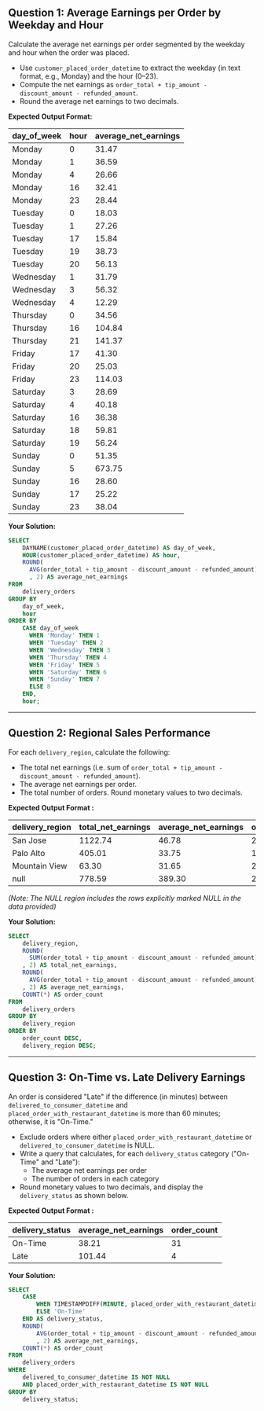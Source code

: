 ## Question 1: Average Earnings per Order by Weekday and Hour

Calculate the average net earnings per order segmented by the weekday and hour when the order was placed.
* Use `customer_placed_order_datetime` to extract the weekday (in text format, e.g., Monday) and the hour (0–23).
* Compute the net earnings as `order_total + tip_amount - discount_amount - refunded_amount`.
* Round the average net earnings to two decimals.

**Expected Output Format:**


| day_of_week | hour | average_net_earnings |
| ----------- | ---- | -------------------- |
| Monday      | 0    | 31.47                |
| Monday      | 1    | 36.59                |
| Monday      | 4    | 26.66                |
| Monday      | 16   | 32.41                |
| Monday      | 23   | 28.44                |
| Tuesday     | 0    | 18.03                |
| Tuesday     | 1    | 27.26                |
| Tuesday     | 17   | 15.84                |
| Tuesday     | 19   | 38.73                |
| Tuesday     | 20   | 56.13                |
| Wednesday   | 1    | 31.79                |
| Wednesday   | 3    | 56.32                |
| Wednesday   | 4    | 12.29                |
| Thursday    | 0    | 34.56                |
| Thursday    | 16   | 104.84               |
| Thursday    | 21   | 141.37               |
| Friday      | 17   | 41.30                |
| Friday      | 20   | 25.03                |
| Friday      | 23   | 114.03               |
| Saturday    | 3    | 28.69                |
| Saturday    | 4    | 40.18                |
| Saturday    | 16   | 36.38                |
| Saturday    | 18   | 59.81                |
| Saturday    | 19   | 56.24                |
| Sunday      | 0    | 51.35                |
| Sunday      | 5    | 673.75               |
| Sunday      | 16   | 28.60                |
| Sunday      | 17   | 25.22                |
| Sunday      | 23   | 38.04                |

**Your Solution:**
```sql
SELECT
	DAYNAME(customer_placed_order_datetime) AS day_of_week,
    HOUR(customer_placed_order_datetime) AS hour,
    ROUND(
      AVG(order_total + tip_amount - discount_amount - refunded_amount)
      , 2) AS average_net_earnings
FROM
	delivery_orders
GROUP BY
	day_of_week,
    hour
ORDER BY
	CASE day_of_week
      WHEN 'Monday' THEN 1
      WHEN 'Tuesday' THEN 2
      WHEN 'Wednesday' THEN 3
      WHEN 'Thursday' THEN 4
      WHEN 'Friday' THEN 5
      WHEN 'Saturday' THEN 6
      WHEN 'Sunday' THEN 7
      ELSE 8
    END,
    hour;
```
---

## Question 2: Regional Sales Performance

For each `delivery_region`, calculate the following:
* The total net earnings (i.e. sum of `order_total + tip_amount - discount_amount - refunded_amount`).
* The average net earnings per order.
* The total number of orders.
Round monetary values to two decimals.

**Expected Output Format :**


| delivery_region | total_net_earnings | average_net_earnings | order_count |
| --------------- | ------------------ | -------------------- | ----------- |
| San Jose        | 1122.74            | 46.78                | 24          |
| Palo Alto       | 405.01             | 33.75                | 12          |
| Mountain View   | 63.30              | 31.65                | 2           |
| null            | 778.59             | 389.30               | 2           |

*(Note: The NULL region includes the rows explicitly marked NULL in the data provided)*

**Your Solution:**

```sql
SELECT
	delivery_region,
    ROUND(
      SUM(order_total + tip_amount - discount_amount - refunded_amount)
    , 2) AS total_net_earnings,
    ROUND(
      AVG(order_total + tip_amount - discount_amount - refunded_amount)
    , 2) AS average_net_earnings,
    COUNT(*) AS order_count
FROM
	delivery_orders
GROUP BY
	delivery_region
ORDER BY 
	order_count DESC, 
    delivery_region DESC;
```
---

## Question 3: On-Time vs. Late Delivery Earnings

An order is considered "Late" if the difference (in minutes) between `delivered_to_consumer_datetime` and `placed_order_with_restaurant_datetime` is more than 60 minutes; otherwise, it is "On-Time."
* Exclude orders where either `placed_order_with_restaurant_datetime` or `delivered_to_consumer_datetime` is NULL.
* Write a query that calculates, for each `delivery_status` category ("On-Time" and "Late"):
    * The average net earnings per order
    * The number of orders in each category
* Round monetary values to two decimals, and display the `delivery_status` as shown below.

**Expected Output Format :**

| delivery_status | average_net_earnings | order_count |
|-----------------|----------------------|-------------|
| On-Time         | 38.21                | 31          |
| Late            | 101.44               | 4           |


**Your Solution:**

```sql
SELECT
    CASE
        WHEN TIMESTAMPDIFF(MINUTE, placed_order_with_restaurant_datetime, delivered_to_consumer_datetime) > 60 THEN 'Late'
        ELSE 'On-Time'
    END AS delivery_status,
    ROUND(
        AVG(order_total + tip_amount - discount_amount - refunded_amount)
        , 2) AS average_net_earnings,
    COUNT(*) AS order_count
FROM
    delivery_orders
WHERE
    delivered_to_consumer_datetime IS NOT NULL
    AND placed_order_with_restaurant_datetime IS NOT NULL
GROUP BY
    delivery_status;
```